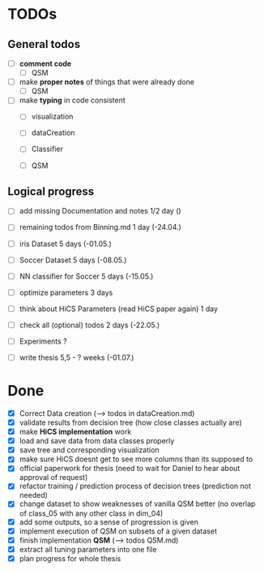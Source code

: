 # TODOs

## General todos

* [ ] __comment code__
  * [ ] QSM
* [ ] make __proper notes__ of things that were already done
  * [ ] QSM
* [ ] make __typing__ in code consistent
  * [ ] visualization
  * [ ] dataCreation
  * [ ] Classifier
  * [ ] QSM


## Logical progress

* [ ] add missing Documentation and notes                         1/2 day ()
* [ ] remaining todos from Binning.md                             1 day   (-24.04.)
* [ ] iris Dataset                                                5 days  (-01.05.)
* [ ] Soccer Dataset                                              5 days  (-08.05.)
* [ ] NN classifier for Soccer                                    5 days  (-15.05.)
* [ ] optimize parameters                                         3 days  
* [ ] think about HiCS Parameters (read HiCS paper again)         1 day
* [ ] check all (optional) todos                                  2 days  (-22.05.)
* [ ] Experiments                                                 ?
* [ ] write thesis                                                5,5 - ? weeks (-01.07.)



# Done

* [x] Correct Data creation (--> todos in dataCreation.md)
* [x] validate results from decision tree (how close classes actually are)
* [x] make __HiCS implementation__ work
* [x] load and save data from data classes properly
* [x] save tree and corresponding visualization
* [x] make sure HiCS doesnt get to see more columns than its supposed to
* [x] official paperwork for thesis (need to wait for Daniel to hear about
approval of request)
* [x] refactor training / prediction process of decision trees (prediction not
needed)
* [x] change dataset to show weaknesses of vanilla QSM better (no overlap of
class_05 with any other class in dim_04)
* [x] add some outputs, so a sense of progression is given
* [x] implement execution of QSM on subsets of a given dataset
* [x] finish implementation __QSM__ (--> todos QSM.md)
* [x] extract all tuning parameters into one file
* [x] plan progress for whole thesis